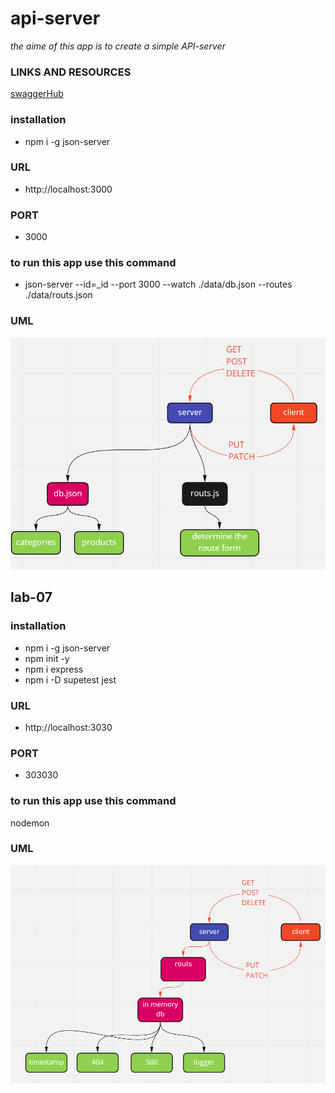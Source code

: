 # api-server

_the aime of this app is to create a simple API-server_

### LINKS AND RESOURCES

[swaggerHub](https://app.swaggerhub.com/apis/Othabteh/API-server/0.1#/default/get_products)

### installation

- npm i -g json-server

### URL

- http://localhost:3000

### PORT

- 3000

### to run this app use this command

- json-server --id=\_id --port 3000 --watch ./data/db.json --routes ./data/routs.json

### UML

![image](./assets/class-06.PNG)

## lab-07

### installation

- npm i -g json-server
- npm init -y
- npm i express
- npm i -D supetest jest

### URL

- http://localhost:3030

### PORT

- 303030

### to run this app use this command

nodemon

### UML

![image](./assets/lab7.PNG)
